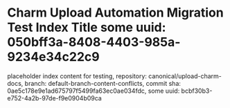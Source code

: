 # Charm Upload Automation Migration Test Index Title some uuid: 050bff3a-8408-4403-985a-9234e34c22c9
 placeholder index content for testing,  repository: canonical/upload-charm-docs,  branch: default-branch-content-conflicts,  commit sha: 0ae5c178e9e1ad675797f5499fa63ec0ae034fdc,  some uuid: bcbf30b3-e752-4a2b-97de-f9e0904b09ca
